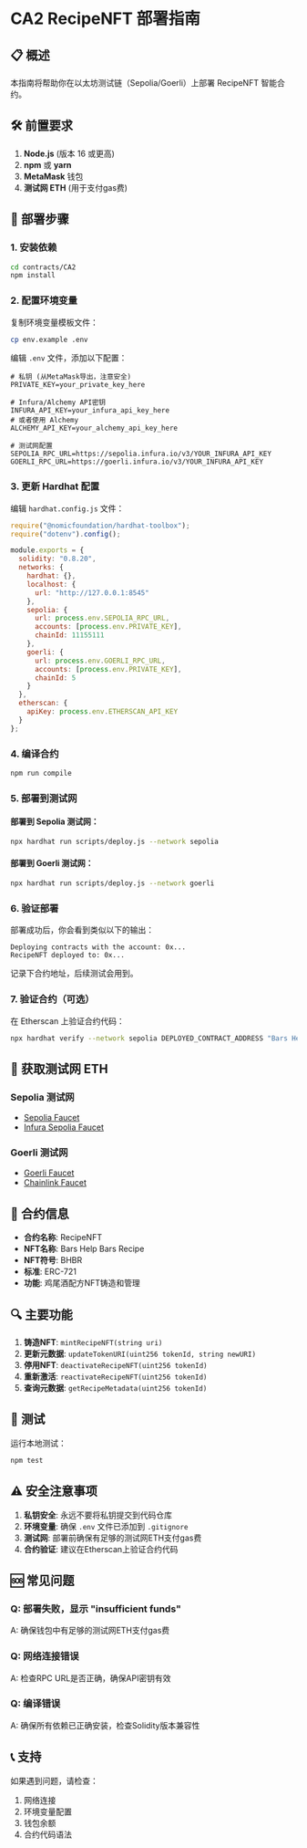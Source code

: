 # CA2 RecipeNFT 部署指南

## 📋 概述

本指南将帮助你在以太坊测试链（Sepolia/Goerli）上部署 RecipeNFT 智能合约。

## 🛠️ 前置要求

1. **Node.js** (版本 16 或更高)
2. **npm** 或 **yarn**
3. **MetaMask** 钱包
4. **测试网 ETH** (用于支付gas费)

## 🚀 部署步骤

### 1. 安装依赖

```bash
cd contracts/CA2
npm install
```

### 2. 配置环境变量

复制环境变量模板文件：
```bash
cp env.example .env
```

编辑 `.env` 文件，添加以下配置：
```env
# 私钥 (从MetaMask导出，注意安全)
PRIVATE_KEY=your_private_key_here

# Infura/Alchemy API密钥
INFURA_API_KEY=your_infura_api_key_here
# 或者使用 Alchemy
ALCHEMY_API_KEY=your_alchemy_api_key_here

# 测试网配置
SEPOLIA_RPC_URL=https://sepolia.infura.io/v3/YOUR_INFURA_API_KEY
GOERLI_RPC_URL=https://goerli.infura.io/v3/YOUR_INFURA_API_KEY
```

### 3. 更新 Hardhat 配置

编辑 `hardhat.config.js` 文件：

```javascript
require("@nomicfoundation/hardhat-toolbox");
require("dotenv").config();

module.exports = {
  solidity: "0.8.20",
  networks: {
    hardhat: {},
    localhost: {
      url: "http://127.0.0.1:8545"
    },
    sepolia: {
      url: process.env.SEPOLIA_RPC_URL,
      accounts: [process.env.PRIVATE_KEY],
      chainId: 11155111
    },
    goerli: {
      url: process.env.GOERLI_RPC_URL,
      accounts: [process.env.PRIVATE_KEY],
      chainId: 5
    }
  },
  etherscan: {
    apiKey: process.env.ETHERSCAN_API_KEY
  }
};
```

### 4. 编译合约

```bash
npm run compile
```

### 5. 部署到测试网

#### 部署到 Sepolia 测试网：
```bash
npx hardhat run scripts/deploy.js --network sepolia
```

#### 部署到 Goerli 测试网：
```bash
npx hardhat run scripts/deploy.js --network goerli
```

### 6. 验证部署

部署成功后，你会看到类似以下的输出：
```
Deploying contracts with the account: 0x...
RecipeNFT deployed to: 0x...
```

记录下合约地址，后续测试会用到。

### 7. 验证合约（可选）

在 Etherscan 上验证合约代码：

```bash
npx hardhat verify --network sepolia DEPLOYED_CONTRACT_ADDRESS "Bars Help Bars Recipe" "BHBR"
```

## 🔧 获取测试网 ETH

### Sepolia 测试网
- [Sepolia Faucet](https://sepoliafaucet.com/)
- [Infura Sepolia Faucet](https://www.infura.io/faucet/sepolia)

### Goerli 测试网
- [Goerli Faucet](https://goerlifaucet.com/)
- [Chainlink Faucet](https://faucets.chain.link/)

## 📝 合约信息

- **合约名称**: RecipeNFT
- **NFT名称**: Bars Help Bars Recipe
- **NFT符号**: BHBR
- **标准**: ERC-721
- **功能**: 鸡尾酒配方NFT铸造和管理

## 🔍 主要功能

1. **铸造NFT**: `mintRecipeNFT(string uri)`
2. **更新元数据**: `updateTokenURI(uint256 tokenId, string newURI)`
3. **停用NFT**: `deactivateRecipeNFT(uint256 tokenId)`
4. **重新激活**: `reactivateRecipeNFT(uint256 tokenId)`
5. **查询元数据**: `getRecipeMetadata(uint256 tokenId)`

## 🧪 测试

运行本地测试：
```bash
npm test
```

## ⚠️ 安全注意事项

1. **私钥安全**: 永远不要将私钥提交到代码仓库
2. **环境变量**: 确保 `.env` 文件已添加到 `.gitignore`
3. **测试网**: 部署前确保有足够的测试网ETH支付gas费
4. **合约验证**: 建议在Etherscan上验证合约代码

## 🆘 常见问题

### Q: 部署失败，显示 "insufficient funds"
A: 确保钱包中有足够的测试网ETH支付gas费

### Q: 网络连接错误
A: 检查RPC URL是否正确，确保API密钥有效

### Q: 编译错误
A: 确保所有依赖已正确安装，检查Solidity版本兼容性

## 📞 支持

如果遇到问题，请检查：
1. 网络连接
2. 环境变量配置
3. 钱包余额
4. 合约代码语法 
